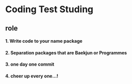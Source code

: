 # Coding Test Studing
## role
#### 1. Write code to your name package
#### 2. Separation packages that are Baekjun or Programmes
#### 3. one day one commit
#### 4. cheer up every one...!

